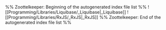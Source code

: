 %% Zoottelkeeper: Beginning of the autogenerated index file list  %%
 ![[Programming/Libraries/Liquibase/_Liquibase|_Liquibase]]
 ![[Programming/Libraries/RxJS/_RxJS|_RxJS]]
%% Zoottelkeeper: End of the autogenerated index file list  %%
